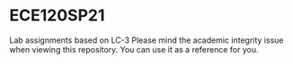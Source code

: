 # ECE120SP21
Lab assignments based on LC-3
Please mind the academic integrity issue when viewing this repository. You can use it as a reference for you.
